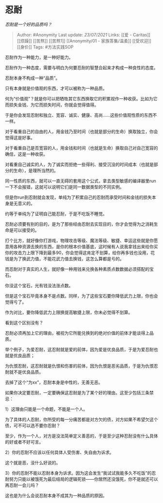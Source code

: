 # 忍耐
*忍耐是一个好的品质吗？*

> Author: #Anonymity
Last update: *23/07/2021* 
Links: [[爱 - Caritas]] [[烦躁]] [[苦熬]] [[苦熬1]] [[Anonymity/01 - 家族答集/温柔]] [[受欢迎]] [[身价]]
Tags:   #方法实践SOP 



忍耐作为一种能力，是一种好能力。

忍耐作为一种态度，需要与明白为何要忍耐的智慧合起来才构成一种良性的态度。

忍耐本身不构成一种“品质”。

只有本身就是价值观的东西，才可以被称为一种品质。

何为“价值观”？就是你可以把牺牲其它东西换取它的积累视作一种收获。比如为它而损失金钱、为它而损失时间，你就会觉得值得。

于是你会发现忍耐和独立、宽容、诚实、健康、高尚……这些价值观性质的东西不一样。

对于看重自己的自由的人，用金钱乃至时间（也就是部分的生命）换取独立，你会觉得这是好事。

对于看重自己是否宽容的人，用金钱和时间（也就是生命）换取自己对自己宽容的确信，这是一种收获。

对看重自己诚实的人，为了诚实而拒绝一些得利、接受沉没的时间成本（也就是部分的生命），是理所当然的。

同一性质的东西，就可以一直无碍的套用这个公式，拿去类型敏感的编译器里run一下不会报错，这就可以说明它们是同一数据类型的不同实例。

但是你run到忍耐就会发现，单纯为了积累自己的忍耐而承受时间和金钱的损失本身是无意义的。

约等于单纯为了证明自己能忍耐，于是不吃饭不睡觉。

忍耐必须要有别的目的，是为了那些经由忍耐去实现目的，你才会觉得为之消耗生命是可以接受的。

打个比方，就好像你打游戏，物理攻击等级、魔法等级、敏捷、幸运这些就是你愿意用各种资源去换的东西，是你的根本价值基底，这时候有人说我拿钱出来给你买你的攻击力上限下降到最多90，你会觉得这肯定不划算，给你再多钱也没用，花钱是为了换武力值，不能花武力值去换钱，这怎么算都是亏的。

而忍耐对于真实的人生，就好像一种用钱来兑换各种素质点数数据必须搭配的宝石。

你没这个宝石，光有钱没法涨点数。

但是这个宝石毕竟本身不是点数。同样，为了这些宝石要你降低武力上限，你也会觉得亏了。

作为对比，要你降低武力上限换提高敏捷上限，你未必觉得不划算。

看到这个区别没有？

忍耐必须再加上它的理由，被视为它所能兑换到的绝对价值的前体才能谈得上品质。

举个例子，为爱忍耐，这忍耐就是爱的前体，因为爱是优良品质，于是为爱忍耐也就是优良品质；

为仇恨忍耐，这忍耐就是仇恨和伤害的前体，因为仇恨是恶劣品质，于是为仇恨忍耐就不是优良品质。

去掉了这个“为xx”，忍耐本身是中性的，无善无恶。

如果你决定要忍耐，一定要确保这忍耐是为了某个好的理由。这至少包括三条禁忌：

1）这理由只能是一个命题，不能是一个人。

为了具体的人忍耐，你所受的每一分痛苦都是对方欠的债，对方如果不希望欠这个债，可不可以选不要你忍耐？

至少，作为一个人，对方是没法简单定义善恶的，于是至少这种忍耐没有什么具体的好或者不好可言。

2）你的忍耐不应该以任何具体人受伤害、失自由为诉求。

这个就是恶，没什么好说的。

3）你的忍耐不能以忍耐本身为诉求。因为这会发生“我试试我能多久不吃饭”的忍耐努力只能以被饿死为最后结局的逻辑死锁——你居然还没饿死，你不是就还可以再忍耐一会儿吗？

这也是为什么会说忍耐本身不成其为一种品质的原因。



